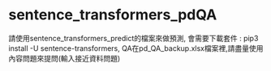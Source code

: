 ﻿# sentence_transformers_pdQA
請使用sentence_transformers_predict的檔案來做預測,
會需要下載套件 : pip3 install -U sentence-transformers,
QA在pd_QA_backup.xlsx檔案裡,請盡量使用內容問題來提問(輸入接近資料問題)
